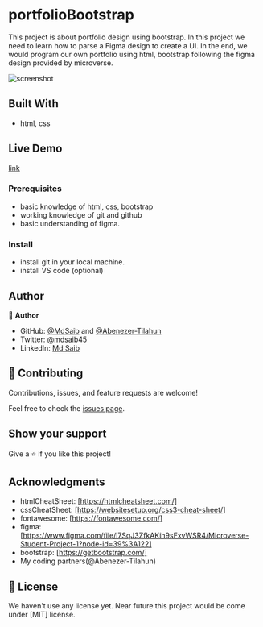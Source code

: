 # portfolioBootstrap

 This project is about portfolio design using bootstrap. In this project we need to learn  how to parse a Figma design to create a UI. In the end, we would program our own portfolio using html, bootstrap following the figma design provided by microverse. 

![screenshot](images/Project-Screenshoot.PNG)

## Built With

- html, css

## Live Demo

[link](https://mdsaib.github.io/portfolioMobileVersion/ )


### Prerequisites
- basic knowledge of html, css, bootstrap
- working knowledge of git and github
- basic understanding of figma.



### Install
- install git in your local machine.
- install VS code (optional)



## Author

👤 **Author**

- GitHub: [@MdSaib](https://github.com/MdSaib) and [@Abenezer-Tilahun](https://github.com/Abenezer-Tilahun)
- Twitter: [@mdsaib45](https://twitter.com/mdsaib45)
- LinkedIn: [Md Saib](https://linkedin.com/in/mdsaib)


## 🤝 Contributing

Contributions, issues, and feature requests are welcome!

Feel free to check the [issues page](https://github.com/MdSaib/helloMicroverse/issues).

## Show your support

Give a ⭐️ if you like this project!

## Acknowledgments

- htmlCheatSheet: [https://htmlcheatsheet.com/]
- cssCheatSheet: [https://websitesetup.org/css3-cheat-sheet/]
- fontawesome: [https://fontawesome.com/]
- figma: [https://www.figma.com/file/l7SqJ3ZfkAKih9sFxvWSR4/Microverse-Student-Project-1?node-id=39%3A122]
- bootstrap: [https://getbootstrap.com/]
- My coding partners(@Abenezer-Tilahun)

## 📝 License

We haven't use any license yet. Near future this project would be come under [MIT] license.